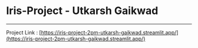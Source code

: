 # Iris-Project - Utkarsh Gaikwad
---
Project Link : [https://iris-project-2pm-utkarsh-gaikwad.streamlit.app/](https://iris-project-2pm-utkarsh-gaikwad.streamlit.app/)